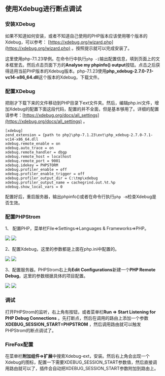 ## 使用Xdebug进行断点调试

### 安装XDebug

如果不知道如何安装，或者不知道自己使用的PHP版本应该使用哪个版本的Xdebug，可以参考： [https://xdebug.org/wizard.php](https://xdebug.org/wizard.php) 。按照提示就可以完成安装了。

这里使用php-7.1.23举例。在命令行中执行`php -i`输出配置信息，填到页面上的文本框里去。然后点击页面下方的**Analyse my phpinfo() output**按钮。点击之后获得适用当前PHP版本的Xdebug版本。php-7.1.23使用**php_xdebug-2.7.0-7.1-vc14-x86_64.dll**这个版本的Xdebug，下载文件。

### 配置XDebug

把刚才下载下来的文件移动到PHP目录下ext文件夹。然后，编辑php.ini文件，增加Xdebug的配置下面这段代码，配置的并不全面，但是基本够用了。详细的配置请参考：[https://xdebug.org/docs/all_settings](https://xdebug.org/docs/all_settings) 。

```
[xdebug]
zend_extension = {path to php}\php-7.1.23\ext\php_xdebug-2.7.0-7.1-vc14-x86_64.dll
xdebug.remote_enable = on
xdebug.auto_trace = on
xdebug.remote_handler = dbgp
xdebug.remote_host = localhost
xdebug.remote_port = 9001
xdebug.idekey = PHPSTORM
xdebug.profiler_enable = off
xdebug.profiler_enable_trigger = off
xdebug.profiler_output_dir = C:\tmp\xdebug
xdebug.profiler_output_name = cachegrind.out.%t.%p
xdebug.show_local_vars = 0
```

配置好后，重启服务器，输出phpinfo()或者在命令行执行`php -m`检查Xdebug是否生效。

### 配置PHPStrom

1、 配置PHP，菜单栏File=>Settings=>Languages & Frameworks=>PHP。

![](E:\GongZuoQu\KTZhiShiKu\TuPian\FuWuDuan\PHP\Xdebug02.png)
![](E:\GongZuoQu\KTZhiShiKu\TuPian\FuWuDuan\PHP\Xdebug04.png)

2、配置Xdebug，这里的参数都是上面在php.ini中配置的。

![](E:\GongZuoQu\KTZhiShiKu\TuPian\FuWuDuan\PHP\Xdebug06.png)
![](E:\GongZuoQu\KTZhiShiKu\TuPian\FuWuDuan\PHP\Xdebug08.png)

3、配置服务器。PHPStrom右上角**Edit Configurations**新建一个**PHP Remote Debug**。这里的参数根据具体的项目配置。

![](E:\GongZuoQu\KTZhiShiKu\TuPian\FuWuDuan\PHP\Xdebug10.png)
![](E:\GongZuoQu\KTZhiShiKu\TuPian\FuWuDuan\PHP\Xdebug12.png)

### 调试

打开PHPStrom的监听，右上角有按钮，或者菜单栏**Run => Start Listening for PHP Debug Connections** 。先打断点，然后在调用的路由上添加一个参数**XDEBUG_SESSION_START=PHPSTROM** ，然后调用路由就可以触发PHPStrom的断点调试了。

### FireFox配置

在菜单栏**附加组件=>扩展**中搜索Xdebug-ext，安装。然后右上角会出现一个Xdebug的图标，配置一下需要XDEBUG_SESSION_START参数值，然后直接调用路由就可以了，插件会自动把XDEBUG_SESSION_START参数附加到路由上。

